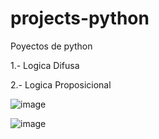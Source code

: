 # projects-python
Poyectos de python

1.- Logica Difusa

2.- Logica Proposicional

![image](https://github.com/user-attachments/assets/0c8448b8-0c68-4698-a8da-6b9206cc68ae)

![image](https://github.com/user-attachments/assets/f89491f5-ca2d-4597-a93d-bdb7f00dab62)
